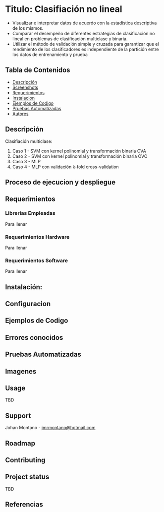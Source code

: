 # Titulo: Clasifiación no lineal
* Visualizar e interpretar datos de acuerdo con la estadística descriptiva de los mismos.
* Comparar el desempeño de diferentes estrategias de clasificación no lineal en problemas de
clasificación multiclase y binaria.
* Utilizar el método de validación simple y cruzada para garantizar que el rendimiento de los
clasificadores es independiente de la partición entre los datos de entrenamiento y prueba

## Tabla de Contenidos
* [Descripción](#descripción)
* [Screenshots](#screenshots)
* [Requerimientos](#requerimientos)
* [Instalacion](#instalación)
* [Ejemplos de Codigo](#ejemplos-de-codigo)
* [Pruebas Automatizadas](#pruebas-automatizadas)
* [Autores](#autores)

## Descripción

Clasifiación multiclase:

1. Caso 1 - SVM con kernel polinomial y transformación binaria OVA
2. Caso 2 - SVM con kernel polinomial y transformación binaria OVO
3. Caso 3 - MLP
4. Caso 4 - MLP con validación k-fold cross-validation


## Proceso de ejecucion y despliegue

## Requerimientos

### Librerias Empleadas 
Para llenar
### Requerimientos Hardware
Para llenar
### Requerimientos Software
Para llenar

## Instalación: 

## Configuracion

## Ejemplos de Codigo

## Errores conocidos

## Pruebas Automatizadas

## Imagenes

## Usage
TBD

## Support
Johan Montano - jmrmontano@hotmail.com

## Roadmap

## Contributing

## Project status
TBD

## Referencias

